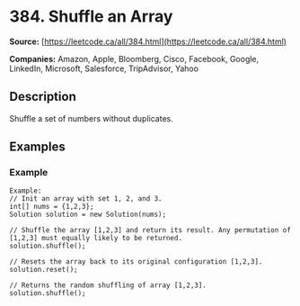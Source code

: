 # 384. Shuffle an Array

**Source:** [https://leetcode.ca/all/384.html](https://leetcode.ca/all/384.html)

**Companies:** Amazon, Apple, Bloomberg, Cisco, Facebook, Google, LinkedIn, Microsoft, Salesforce, TripAdvisor, Yahoo

## Description

Shuffle a set of numbers without duplicates.

## Examples

### Example

```
Example:
// Init an array with set 1, 2, and 3.
int[] nums = {1,2,3};
Solution solution = new Solution(nums);

// Shuffle the array [1,2,3] and return its result. Any permutation of [1,2,3] must equally likely to be returned.
solution.shuffle();

// Resets the array back to its original configuration [1,2,3].
solution.reset();

// Returns the random shuffling of array [1,2,3].
solution.shuffle();
```

